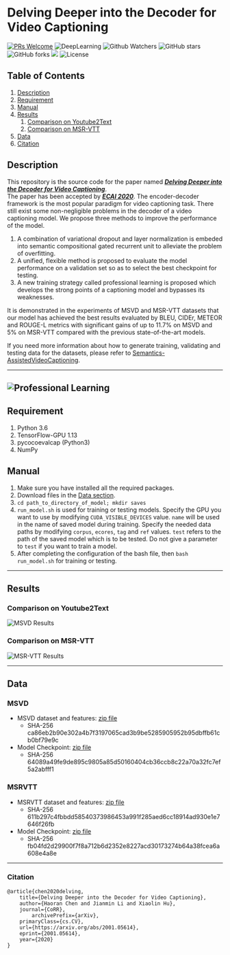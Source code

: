 # Delving Deeper into the Decoder for Video Captioning
[![PRs Welcome](https://img.shields.io/badge/PRs-welcome-brightgreen.svg?style=flat-square)](http://makeapullrequest.com) 
![DeepLearning](https://img.shields.io/badge/VideoCaptioning-DeepLearning-orange)
![Github Watchers](https://img.shields.io/github/watchers/WingsBrokenAngel/delving-deeper-into-the-decoder-for-video-captioning?color=brightgreen)
![GitHub stars](https://img.shields.io/github/stars/WingsBrokenAngel/delving-deeper-into-the-decoder-for-video-captioning?color=brightgreen)
![GitHub forks](https://img.shields.io/github/forks/WingsBrokenAngel/delving-deeper-into-the-decoder-for-video-captioning?color=brightgreen&label=Fork)
![](https://img.shields.io/badge/ECAIpaper-SourceCode-yellow)
![License](https://img.shields.io/github/license/WingsBrokenAngel/delving-deeper-into-the-decoder-for-video-captioning.svg?color=brightgreen&style=flat)
## Table of Contents
1. [Description](#description)
2. [Requirement](#requirement)
3. [Manual](#manual)
4. [Results](#results)
    1. [Comparison on Youtube2Text](#cy)
    2. [Comparison on MSR-VTT](#cm)
5. [Data](#data)
6. [Citation](#citation)

## <a name="description"></a> Description
This repository is the source code for the paper named [***Delving Deeper into the Decoder for Video Captioning***](https://arxiv.org/abs/2001.05614).  
The paper has been accepted by [***ECAI 2020***](http://ecai2020.eu/). The encoder-decoder framework is the most popular paradigm for video captioning task. There still exist some non-negligible problems in the decoder of a video captioning model. We propose three methods to improve the performance of the model.
1. A combination of variational dropout and layer normalization is embeded into semantic compositional gated recurrent unit to alleviate the problem of overfitting. 
2. A unified, flexible method is proposed to evaluate the model performance on a validation set so as to select the best checkpoint for testing. 
3. A new training strategy called professional learning is proposed which develops the strong points of a captioning model and bypasses its weaknesses.

It is demonstrated in the experiments of MSVD and MSR-VTT datasets that our model has achieved the best results evaluated by BLEU, CIDEr, METEOR and ROUGE-L metrics with significant gains of up to 11.7% on MSVD and 5% on MSR-VTT compared with the previous state-of-the-art models.

If you need more information about how to generate training, validating and testing data for the datasets, please refer to [Semantics-AssistedVideoCaptioning](https://github.com/WingsBrokenAngel/Semantics-AssistedVideoCaptioning).

---

![Professional Learning](./imgs/professional_learning.png)
---

## <a name="requirement"></a>Requirement
1. Python 3.6
2. TensorFlow-GPU 1.13
3. pycocoevalcap (Python3)
4. NumPy

## <a name="manual"></a>Manual
1. Make sure you have installed all the required packages.
2. Download files in the [Data section](#data).
3. `cd path_to_directory_of_model; mkdir saves`
4. `run_model.sh` is used for training or testing models.
 Specify the GPU you want to use by modifying `CUDA_VISIBLE_DEVICES` value. `name` will be used in the name of saved model during training. Specify the needed data paths by modifying `corpus`, `ecores`, `tag` and `ref` values. `test` refers to the path of the saved model which is to be tested. Do not give a parameter to `test` if you want to train a model.
5. After completing the configuration of the bash file, then `bash run_model.sh` for training or testing.

---
## <a name="results"></a> Results

### <a name="cy"></a> Comparison on Youtube2Text

![MSVD Results](./imgs/msvd_results.png)

### <a name="cm"></a> Comparison on MSR-VTT

![MSR-VTT Results](./imgs/msrvtt_results.png)


---
## <a name="data"></a> Data

### <a name="dmsvd"></a> MSVD
- MSVD dataset and features: [zip file](https://cloud.tsinghua.edu.cn/f/783e3bf2eb8d43748b97/?dl=1)
    * SHA-256 ca86eb2b90e302a4b7f3197065cad3b9be5285905952b95dbffb61cb0bf79e9c
- Model Checkpoint: [zip file](https://cloud.tsinghua.edu.cn/f/ac32b88227d34050b421/?dl=1)
    * SHA-256 64089a49fe9de895c9805a85d50160404cb36ccb8c22a70a32fc7ef5a2abfff1

### <a name="dmsrvtt"></a> MSRVTT
- MSRVTT dataset and features: [zip file](https://cloud.tsinghua.edu.cn/f/2760b68aaf9944649690/?dl=1)
    * SHA-256 611b297c4fbbdd58540373986453a991f285aed6cc18914ad930e1e7646f26fb
- Model Checkpoint: [zip file](https://cloud.tsinghua.edu.cn/f/90ac952f971c4f24994d/?dl=1)
    * SHA-256 fb04fd2d29900f7f8a712b6d2352e8227acd30173274b64a38fcea6a608e4a8e

---

### <a name="citation"></a> Citation
```
@article{chen2020delving,
	title={Delving Deeper into the Decoder for Video Captioning},
	author={Haoran Chen and Jianmin Li and Xiaolin Hu},
	journal={CoRR},
    	archivePrefix={arXiv},
	primaryClass={cs.CV},
	url={https://arxiv.org/abs/2001.05614},
	eprint={2001.05614},
	year={2020}
}
```
